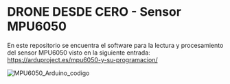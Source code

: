 # DRONE DESDE CERO - Sensor MPU6050

En este repositorio se encuentra el software para la lectura y procesamiento del sensor MPU6050 visto en la siguiente entrada: https://arduproject.es/mpu6050-y-su-programacion/

![MPU6050_Arduino_codigo](https://user-images.githubusercontent.com/46316984/150643174-35a0fcad-822e-4925-9200-c4f802196c32.jpg)
